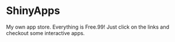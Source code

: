 ShinyApps
=========
My own app store. Everything is Free.99! Just click on the links and checkout some interactive apps.
